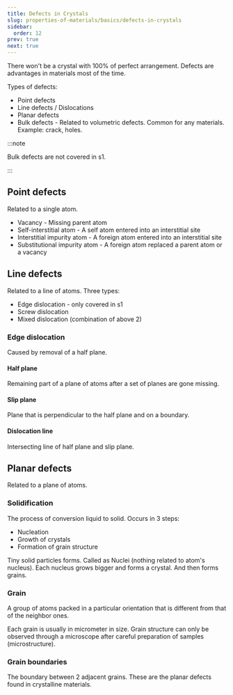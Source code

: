 ```yaml
---
title: Defects in Crystals
slug: properties-of-materials/basics/defects-in-crystals
sidebar:
  order: 12
prev: true
next: true
---
```


There won't be a crystal with 100% of perfect arrangement. Defects are
advantages in materials most of the time.

Types of defects:

- Point defects
- Line defects / Dislocations
- Planar defects
- Bulk defects - Related to volumetric defects. Common for any materials.
  Example: crack, holes.

:::note

Bulk defects are not covered in s1.

:::

## Point defects

Related to a single atom.

- Vacancy - Missing parent atom
- Self-interstitial atom - A self atom entered into an interstitial site
- Interstitial impurity atom - A foreign atom entered into an interstitial site
- Substitutional impurity atom - A foreign atom replaced a parent atom or a
  vacancy

## Line defects

Related to a line of atoms. Three types:

- Edge dislocation - only covered in s1
- Screw dislocation
- Mixed dislocation (combination of above 2)

### Edge dislocation

Caused by removal of a half plane.

#### Half plane

Remaining part of a plane of atoms after a set of planes are gone missing.

#### Slip plane

Plane that is perpendicular to the half plane and on a boundary.

#### Dislocation line

Intersecting line of half plane and slip plane.

## Planar defects

Related to a plane of atoms.

### Solidification

The process of conversion liquid to solid. Occurs in 3 steps:

- Nucleation
- Growth of crystals
- Formation of grain structure

Tiny solid particles forms. Called as Nuclei (nothing related to atom's
nucleus). Each nucleus grows bigger and forms a crystal. And then forms grains.

### Grain

A group of atoms packed in a particular orientation that is different from that
of the neighbor ones.

Each grain is usually in micrometer in size. Grain structure can only be
observed through a microscope after careful preparation of samples
(microstructure).

### Grain boundaries

The boundary between 2 adjacent grains. These are the planar defects found in
crystalline materials.
